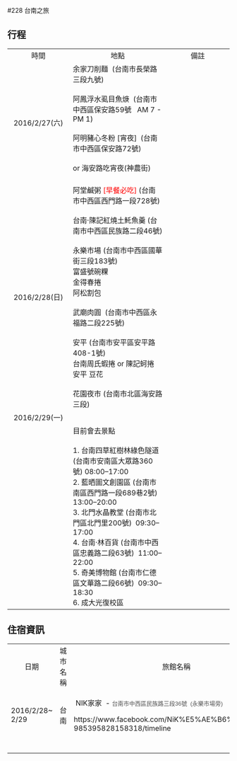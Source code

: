 #228 台南之旅

## 行程

<table style="width: 100%;">
	<tbody>
		<tr>
			<td style="text-align: center;">
				時間</td>
			<td style="text-align: center;">
				地點</td>
			<td style="text-align: center;">
				備註</td>
		</tr>
		<tr>
			<td style="text-align: center;">
				2016/2/27(六)</td>
			<td>
				<div>
					余家刀削麵 &nbsp;(台南市長榮路三段九號) &nbsp;</div>
				<div>
					&nbsp;</div>
				<div>
					阿鳳浮水虱目魚焿 &nbsp;(台南市中西區保安路59號 &nbsp; AM 7 - PM 1)</div>
				<div>
					&nbsp;</div>
				<div>
					阿明豬心冬粉 [宵夜] &nbsp;(台南市中西區保安路72號)</div>
				<div>
					&nbsp;</div>
				<div>
					or 海安路吃宵夜(神農街)</div>
				<div>
					&nbsp;</div>
			</td>
			<td>
				&nbsp;</td>
		</tr>
		<tr>
			<td style="text-align: center;">
				2016/2/28(日)</td>
			<td>
				<div>
					阿堂鹹粥 <span style="color:#ff0000;">[早餐必吃]</span> (台南市中西區西門路一段728號)</div>
				<div>
					&nbsp;</div>
				<div>
					台南‧陳記紅燒土魠魚羹 (台南市中西區民族路二段46號)</div>
				<div>
					&nbsp;</div>
				<div>
					永樂市場 (台南市中西區國華街三段183號)</div>
				<div>
					富盛號碗粿</div>
				<div>
					金得春捲</div>
				<div>
					阿松割包</div>
				<div>
					&nbsp;</div>
				<div>
					武廟肉圓 &nbsp;(台南市中西區永福路二段225號)</div>
				<div>
					&nbsp;</div>
				<div>
					安平 (台南市安平區安平路408-1號)</div>
				<div>
					台南周氏蝦捲 or 陳記蚵捲</div>
				<div>
					安平 豆花</div>
				<div>
					&nbsp;</div>
				<div>
					花園夜市 (台南市北區海安路三段)</div>
			</td>
			<td style="text-align: justify;">
				&nbsp;</td>
		</tr>
		<tr>
			<td style="text-align: center;">
				2016/2/29(一)</td>
			<td style="width: 260.4px;">
				&nbsp;</td>
			<td style="width: 172.583px;">
				&nbsp;</td>
		</tr>
		<tr>
			<td style="width: 129.283px; text-align: center;">
				&nbsp;</td>
			<td>
				<div>
					目前會去景點</div>
				<div>
					&nbsp;</div>
				<div>
					1. 台南四草紅樹林綠色隧道 (台南市安南區大眾路360號) 08:00&ndash;17:00</div>
				<div>
					2. 藍晒圖文創園區 (台南市南區西門路一段689巷2號) 13:00&ndash;20:00</div>
				<div>
					3. 北門水晶教堂 (台南市北門區北門里200號) &nbsp;09:30&ndash;17:00</div>
				<div>
					4. 台南‧林百貨 (台南市中西區忠義路二段63號) &nbsp;11:00&ndash;22:00</div>
				<div>
					5. 奇美博物館 (台南市仁德區文華路二段66號) &nbsp;09:30&ndash;18:30</div>
				<div>
					6. 成大光復校區</div>
			</td>
			<td>
				&nbsp;</td>
		</tr>
	</tbody>
</table>



## 住宿資訊
<table width="100%">
	<tbody>
		<tr>
			<td style="text-align: center;">
				日期</td>
			<td style="text-align: center;">
				城市名稱</td>
			<td style="text-align: center;">
				旅館名稱</td>
			<td style="text-align: center;">
				房型</td>
			<td style="text-align: center;">
				電話</td>
			<td style="text-align: center;">
				訂房代表人</td>
		</tr>
		<tr>
			<td style="text-align: left;">
				2016/2/28~ 2/29</td>
			<td style="text-align: center;">
				台南</td>
			<td style="text-align: left;">
				<p>
					&nbsp;NIK家家 &nbsp;-&nbsp;<span style="color: rgb(84, 84, 84); font-family: arial, sans-serif; font-size: small; line-height: 12.1333px;">台南市中西區民族路三段36號 &nbsp;(永樂市場旁)</span></p>
				<p>
					https://www.facebook.com/NiK%E5%AE%B6%E5%AE%B6-985395828158318/timeline</p>
			</td>
			<td style="text-align: center;">
				四人房</td>
			<td style="text-align: center;">
				<span style="color: rgb(221, 75, 57); font-family: arial, sans-serif; font-size: small; line-height: 12.1333px;">0985268784</span></td>
			<td style="text-align: center;">
				Ryan</td>
		</tr>
		<tr>
			<td style="text-align: left;">
				&nbsp;</td>
			<td style="text-align: center;">
				&nbsp;</td>
			<td style="text-align: left;">
				&nbsp;</td>
			<td style="text-align: left;">
				&nbsp;</td>
			<td style="text-align: center;">
				&nbsp;</td>
			<td style="text-align: center;">
				&nbsp;</td>
		</tr>
	</tbody>
</table>
<p>
	&nbsp;</p>




